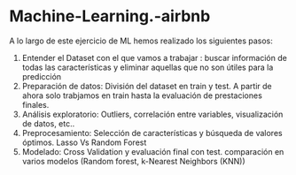 # Machine-Learning.-airbnb

A lo largo de este ejercicio de ML hemos realizado los siguientes pasos: 

1. Entender el Dataset con el que vamos a trabajar : buscar información de todas las características y eliminar aquellas que no son útiles para la predicción  
2. Preparación de datos: División del dataset en train y test. A partir de ahora solo trabjamos en train hasta la evaluación de prestaciones finales.  
3. Análisis exploratorio: Outliers, correlación entre variables, visualización de datos,  etc..   
4. Preprocesamiento: Selección de características y búsqueda de valores óptimos. Lasso Vs Random Forest  
5. Modelado: Cross Validation y evaluación final con test. comparación en varios modelos (Random forest, k-Nearest Neighbors (KNN))  
